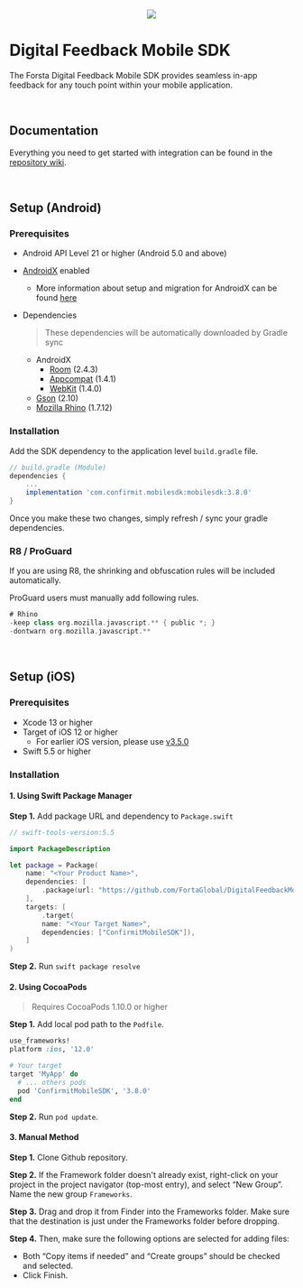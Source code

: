 <br/>
<p align="center">
  <img src="https://forstaglobal.github.io/DigitalFeedbackMobileSDK/assets/logo.png">
</p>

# Digital Feedback Mobile SDK

The Forsta Digital Feedback Mobile SDK provides seamless in-app feedback for any touch point within your mobile application. 

<br/>

## Documentation

Everything you need to get started with integration can be found in the [repository wiki](https://github.com/ForstaGlobal/DigitalFeedbackMobileSDK/wiki).

<br/>

## Setup (Android)

### Prerequisites

* Android API Level 21 or higher (Android 5.0 and above)
* [AndroidX](https://developer.android.com/jetpack/androidx/) enabled
    * More information about setup and migration for AndroidX can be found [here](https://developer.android.com/jetpack/androidx/)
* Dependencies
    
    > These dependencies will be automatically downloaded by Gradle sync
    
    * AndroidX
        * [Room](https://developer.android.com/jetpack/androidx/releases/room) (2.4.3)
        * [Appcompat](https://developer.android.com/jetpack/androidx/releases/appcompat) (1.4.1)
        * [WebKit](https://developer.android.com/jetpack/androidx/releases/webkit) (1.4.0)
    * [Gson](https://github.com/google/gson) (2.10)
    * [Mozilla Rhino](https://github.com/mozilla/rhino) (1.7.12)


### Installation

Add the SDK dependency to the application level `build.gradle` file.
```gradle
// build.gradle (Module)
dependencies {
    ...
    implementation 'com.confirmit.mobilesdk:mobilesdk:3.8.0'
}
```

Once you make these two changes, simply refresh / sync your gradle dependencies.


### R8 / ProGuard

If you are using R8, the shrinking and obfuscation rules will be included automatically.

ProGuard users must manually add following rules.

```gradle
# Rhino
-keep class org.mozilla.javascript.** { public *; }
-dontwarn org.mozilla.javascript.**
```

<br/>

## Setup (iOS)

### Prerequisites

* Xcode 13 or higher
* Target of iOS 12 or higher
  * For earlier iOS version, please use [v3.5.0](https://github.com/ForstaGlobal/DigitalFeedbackMobileSDK/tree/3.5.0)
* Swift 5.5 or higher

### Installation

#### 1. Using Swift Package Manager

**Step 1.** Add package URL and dependency to `Package.swift`
```swift
// swift-tools-version:5.5

import PackageDescription

let package = Package(
    name: "<Your Product Name>",
    dependencies: [
		.package(url: "https://github.com/FortaGlobal/DigitalFeedbackMobileSDK.git", .upToNextMajor(from: "3.8.0"))
    ],
    targets: [
        .target(
		name: "<Your Target Name>",
		dependencies: ["ConfirmitMobileSDK"]),
    ]
)
```

**Step 2.** Run `swift package resolve`

#### 2. Using CocoaPods

> Requires CocoaPods 1.10.0 or higher

**Step 1.** Add local pod path to the `Podfile`.
```ruby
use_frameworks!
platform :ios, '12.0'

# Your target
target 'MyApp' do
  # ... others pods
  pod 'ConfirmitMobileSDK', '3.8.0'
end
```

**Step 2.** Run `pod update`.

#### 3. Manual Method

**Step 1.** Clone Github repository.

**Step 2.** If the Framework folder doesn't already exist, right-click on your project in the project navigator (top-most entry), and select “New Group”. Name the new group `Frameworks`.

**Step 3.** Drag and drop it from Finder into the Frameworks folder. Make sure that the destination is just under the Frameworks folder before dropping.

**Step 4.** Then, make sure the following options are selected for adding files:
* Both “Copy items if needed” and “Create groups” should be checked and selected. 
* Click Finish.

<br/>